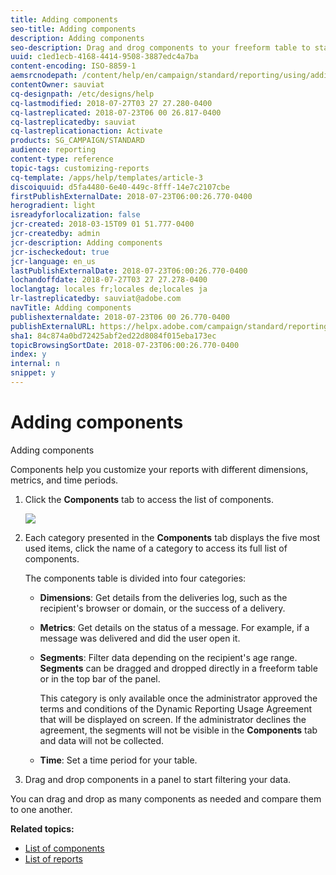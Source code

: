 ```yaml
---
title: Adding components
seo-title: Adding components
description: Adding components
seo-description: Drag and drog components to your freeform table to start filtering your data and building your report.
uuid: c1ed1ecb-4168-4414-9508-3887edc4a7ba
content-encoding: ISO-8859-1
aemsrcnodepath: /content/help/en/campaign/standard/reporting/using/adding-components
contentOwner: sauviat
cq-designpath: /etc/designs/help
cq-lastmodified: 2018-07-27T03 27 27.280-0400
cq-lastreplicated: 2018-07-23T06 00 26.817-0400
cq-lastreplicatedby: sauviat
cq-lastreplicationaction: Activate
products: SG_CAMPAIGN/STANDARD
audience: reporting
content-type: reference
topic-tags: customizing-reports
cq-template: /apps/help/templates/article-3
discoiquuid: d5fa4480-6e40-449c-8fff-14e7c2107cbe
firstPublishExternalDate: 2018-07-23T06:00:26.770-0400
herogradient: light
isreadyforlocalization: false
jcr-created: 2018-03-15T09 01 51.777-0400
jcr-createdby: admin
jcr-description: Adding components
jcr-ischeckedout: true
jcr-language: en_us
lastPublishExternalDate: 2018-07-23T06:00:26.770-0400
lochandoffdate: 2018-07-27T03 27 27.278-0400
loclangtag: locales fr;locales de;locales ja
lr-lastreplicatedby: sauviat@adobe.com
navTitle: Adding components
publishexternaldate: 2018-07-23T06 00 26.770-0400
publishExternalURL: https://helpx.adobe.com/campaign/standard/reporting/using/adding-components.html
sha1: 84c874a0bd72425abf2ed22d8084f015eba173ec
topicBrowsingSortDate: 2018-07-23T06:00:26.770-0400
index: y
internal: n
snippet: y
---
```


# Adding components

Adding components

Components help you customize your reports with different dimensions, metrics, and time periods.

1. Click the **Components** tab to access the list of components.

   ![](assets/dynamic_report_components.png)

1. Each category presented in the **Components** tab displays the five most used items, click the name of a category to access its full list of components.

   The components table is divided into four categories:

    * **Dimensions**: Get details from the deliveries log, such as the recipient's browser or domain, or the success of a delivery.
    * **Metrics**: Get details on the status of a message. For example, if a message was delivered and did the user open it. 
    * **Segments**: Filter data depending on the recipient's age range. **Segments** can be dragged and dropped directly in a freeform table or in the top bar of the panel.

      This category is only available once the administrator approved the terms and conditions of the Dynamic Reporting Usage Agreement that will be displayed on screen. If the administrator declines the agreement, the segments will not be visible in the **Components** tab and data will not be collected.
    
    * **Time**: Set a time period for your table.

1. Drag and drop components in a panel to start filtering your data.

You can drag and drop as many components as needed and compare them to one another.

**Related topics:**

* [List of components](../../reporting/using/list-of-components-.md)
* [List of reports](../../reporting/using/defining-the-report-period.md)

